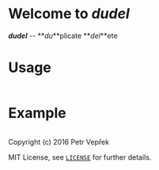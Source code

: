 # Welcome to *dudel*

__*dudel*__ -- **_du_**plicate **_del_**ete

# Usage

```
```

# Example

```
```

Copyright (c) 2016 Petr Vepřek

MIT License, see [`LICENSE`](./LICENSE) for further details.
